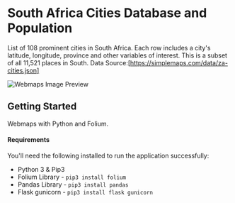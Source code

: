 # South Africa Cities Database and Population
List of 108 prominent cities in South Africa. Each row includes a city's latitude, longitude, province and other variables of interest. This is a subset of all 11,521 places in South.
Data Source:[https://simplemaps.com/data/za-cities.json]


![Webmaps Image Preview](https://i.imgur.com/D9nQSZt.png)

## Getting Started

Webmaps with Python and Folium.


#### Requirements

You'll need the following installed to run the application successfully:
* Python 3 & Pip3
* Folium Library - `pip3 install folium`
* Pandas Library - `pip3 install pandas`
* Flask gunicorn - `pip3 install flask gunicorn`
